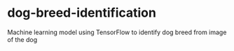 # dog-breed-identification
Machine learning model using TensorFlow to identify dog breed from image of the dog

